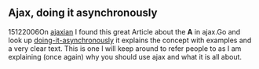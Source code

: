 <article><h2>Ajax, doing it asynchronously</h2><time><span class="day">15</span><span class="month">12</span><span class="year">2006</span></time>On <a title="everything you want to know about ajax" href="http://www.ajaxian.com/">ajaxian</a> I found this great Article about the <strong>A</strong> in ajax.Go and look up <a title="doing-it-asynchronously a must read" href="http://jeffreysambells.com/posts/2006/12/13/doing-it-asynchronously/">doing-it-asynchronously</a> it explains the concept with examples and a very clear text. This is one I will keep around to refer people to as I am explaining (once again) why you should use ajax and what it is all about.</article>